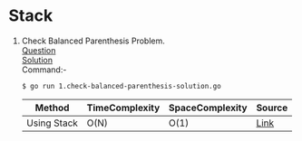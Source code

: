 # Stack
1. Check Balanced Parenthesis Problem.
   <br /> [Question](/8.%20Stack/docs/1.check-balanced-parenthesis-question.jpg)
   <br /> [Solution](/8.%20Stack/1.check-balanced-parenthesis-solution.go)
   <br /> Command:-
   ```shell
   $ go run 1.check-balanced-parenthesis-solution.go 
   ```

   | Method | TimeComplexity | SpaceComplexity | Source |
   |---|---|---|---|
   | Using Stack | O(N) | O(1) | [Link](/8.%20Stack/1.check-balanced-parenthesis-solution.go) |